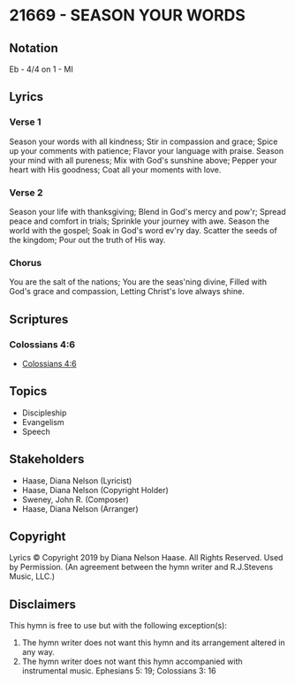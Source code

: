 # 21669 - SEASON YOUR WORDS

## Notation

Eb - 4/4 on 1 - MI

## Lyrics

### Verse 1

Season your words with all kindness; Stir in compassion and grace; Spice up your comments with patience; Flavor your language with praise. Season your mind with all pureness; Mix with God's sunshine above; Pepper your heart with His goodness; Coat all your moments with love.



### Verse 2

Season your life with thanksgiving; Blend in God's mercy and pow'r; Spread peace and comfort in trials; Sprinkle your journey with awe. Season the world with the gospel; Soak in God's word ev'ry day. Scatter the seeds of the kingdom; Pour out the truth of His way.


### Chorus

You are the salt of the nations; You are the seas'ning divine, Filled with God's grace and compassion, Letting Christ's love always shine.


## Scriptures

### Colossians 4:6

- [Colossians 4:6](https://www.biblegateway.com/passage/?search=Colossians%204%3A6)


## Topics

- Discipleship
- Evangelism
- Speech

## Stakeholders

- Haase, Diana Nelson (Lyricist)
- Haase, Diana Nelson (Copyright Holder)
- Sweney, John R. (Composer)
- Haase, Diana Nelson (Arranger)

## Copyright

Lyrics © Copyright 2019 by Diana Nelson Haase. All Rights Reserved. Used by Permission.
(An agreement between the hymn writer and R.J.Stevens Music, LLC.)

## Disclaimers

This hymn is free to use but with the following exception(s):
1. The hymn writer does not want this hymn and its arrangement altered in any way.
2. The hymn writer does not want this hymn accompanied with instrumental music.
Ephesians 5: 19; Colossians 3: 16

